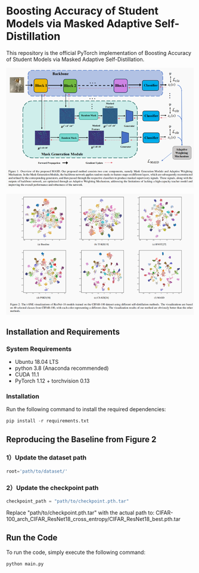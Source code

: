 # Boosting Accuracy of Student Models via Masked Adaptive Self-Distillation

This repository is the official PyTorch implementation of Boosting Accuracy of Student Models via Masked Adaptive Self-Distillation.

![architecture](imgs/img1.png)

![architecture](imgs/img2.png)

## Installation and Requirements

### System Requirements

- Ubuntu 18.04 LTS
- python 3.8 (Anaconda recommended)
- CUDA 11.1
- PyTorch 1.12 + torchvision 0.13

### Installation

Run the following command to install the required dependencies:

``` python
pip install -r requirements.txt
```

## Reproducing the Baseline from Figure 2

### 1）Update the dataset path

``` python
root='path/to/dataset/' 
```

### 2）Update the checkpoint path

``` python
checkpoint_path = "path/to/checkpoint.pth.tar"
```

Replace "path/to/checkpoint.pth.tar" with the actual path to:
CIFAR-100_arch_CIFAR_ResNet18_cross_entropy/CIFAR_ResNet18_best.pth.tar

## Run the Code

To run the code, simply execute the following command:

``` python
python main.py
```
